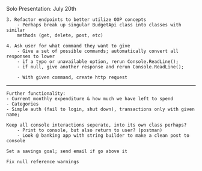Solo Presentation: July 20th
    
    3. Refactor endpoints to better utilize OOP concepts        
        - Perhaps break up singular BudgetApi class into classes with similar
        methods (get, delete, post, etc)

    4. Ask user for what command they want to give
        - Give a set of possible commands; automatically convert all responses to lower
        - if a typo or unavailable option, rerun Console.ReadLine();
        - if null, give another response and rerun Console.ReadLine();

        - With given command, create http request

--------------------------------------------------------------------------------

    Further functionality:
    - Current monthly expenditure & how much we have left to spend
    - Categories
    - Simple auth (fail to login, shut down), transactions only with given name;

    Keep all console interactions seperate, into its own class perhaps?
        - Print to console, but also return to user? (postman)
        - Look @ banking app with string builder to make a clean post to console
    
    Set a savings goal; send email if go above it

    Fix null reference warnings


    